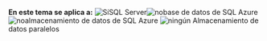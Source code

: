 <Token>**En este tema se aplica a:** ![Sí](media/yes.png)SQL Server![no](media/no.png)base de datos de SQL Azure![no](media/no.png)almacenamiento de datos de SQL Azure ![ningún](media/no.png) Almacenamiento de datos paralelos</Token>

